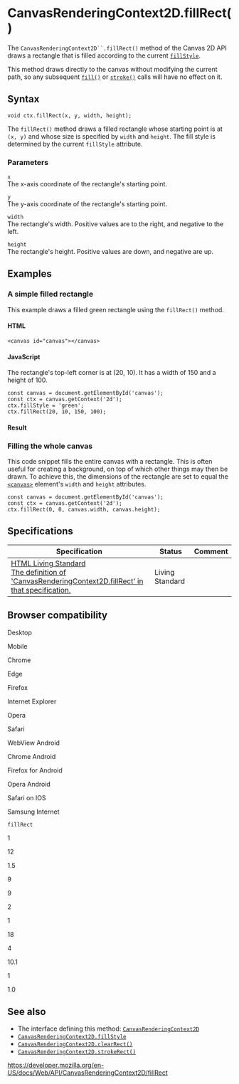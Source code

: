 # CanvasRenderingContext2D.fillRect()

The ` CanvasRenderingContext2D``.fillRect() ` method of the Canvas 2D API draws a rectangle that is filled according to the current [`fillStyle`](fillstyle).

This method draws directly to the canvas without modifying the current path, so any subsequent [`fill()`](fill) or [`stroke()`](stroke) calls will have no effect on it.

## Syntax

    void ctx.fillRect(x, y, width, height);

The `fillRect()` method draws a filled rectangle whose starting point is at `(x, y)` and whose size is specified by `width` and `height`. The fill style is determined by the current `fillStyle` attribute.

### Parameters

`x`  
The x-axis coordinate of the rectangle's starting point.

`y`  
The y-axis coordinate of the rectangle's starting point.

`width`  
The rectangle's width. Positive values are to the right, and negative to the left.

`height`  
The rectangle's height. Positive values are down, and negative are up.

## Examples

### A simple filled rectangle

This example draws a filled green rectangle using the `fillRect()` method.

#### HTML

    <canvas id="canvas"></canvas>

#### JavaScript

The rectangle's top-left corner is at (20, 10). It has a width of 150 and a height of 100.

    const canvas = document.getElementById('canvas');
    const ctx = canvas.getContext('2d');
    ctx.fillStyle = 'green';
    ctx.fillRect(20, 10, 150, 100);

#### Result

### Filling the whole canvas

This code snippet fills the entire canvas with a rectangle. This is often useful for creating a background, on top of which other things may then be drawn. To achieve this, the dimensions of the rectangle are set to equal the [`<canvas>`](https://developer.mozilla.org/en-US/docs/Web/HTML/Element/canvas) element's `width` and `height` attributes.

    const canvas = document.getElementById('canvas');
    const ctx = canvas.getContext('2d');
    ctx.fillRect(0, 0, canvas.width, canvas.height);

## Specifications

<table><thead><tr class="header"><th>Specification</th><th>Status</th><th>Comment</th></tr></thead><tbody><tr class="odd"><td><a href="https://html.spec.whatwg.org/multipage/scripting.html#dom-context-2d-fillrect">HTML Living Standard<br />
<span class="small">The definition of 'CanvasRenderingContext2D.fillRect' in that specification.</span></a></td><td><span class="spec-living">Living Standard</span></td><td></td></tr></tbody></table>

## Browser compatibility

Desktop

Mobile

Chrome

Edge

Firefox

Internet Explorer

Opera

Safari

WebView Android

Chrome Android

Firefox for Android

Opera Android

Safari on IOS

Samsung Internet

`fillRect`

1

12

1.5

9

9

2

1

18

4

10.1

1

1.0

## See also

- The interface defining this method: [`CanvasRenderingContext2D`](../canvasrenderingcontext2d)
- [`CanvasRenderingContext2D.fillStyle`](fillstyle)
- [`CanvasRenderingContext2D.clearRect()`](clearrect)
- [`CanvasRenderingContext2D.strokeRect()`](strokerect)

<a href="https://developer.mozilla.org/en-US/docs/Web/API/CanvasRenderingContext2D/fillRect" class="_attribution-link">https://developer.mozilla.org/en-US/docs/Web/API/CanvasRenderingContext2D/fillRect</a>

